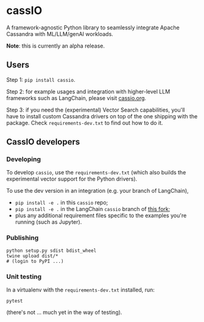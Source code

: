 # cassIO

A framework-agnostic Python library to seamlessly integrate Apache Cassandra with ML/LLM/genAI workloads.

**Note**: this is currently an alpha release.

## Users

Step 1: `pip install cassio`.

Step 2: for example usages and integration with higher-level LLM frameworks
such as LangChain, please visit [cassio.org](https://cassio.org).

Step 3: if you need the (experimental) Vector Search capabilities, you'll
have to install custom Cassandra drivers on top of the one shipping with
the package. Check `requirements-dev.txt` to find out how to do it.

## CassIO developers

### Developing

To develop `cassio`, use the `requirements-dev.txt` (which also builds
the experimental vector support for the Python drivers).

To use the dev version in an integration (e.g. your branch of LangChain),

- `pip install -e .` in this `cassio` repo;
- `pip install -e .` in the LangChain `cassio` branch of [this fork](https://github.com/hemidactylus/langchain/tree/cassio);
- plus any additional requirement files specific to the examples
you're running (such as Jupyter).

### Publishing

```
python setup.py sdist bdist_wheel
twine upload dist/*
# (login to PyPI ...)

```

### Unit testing

In a virtualenv with the `requirements-dev.txt` installed, run:

```
pytest
```

(there's not ... much yet in the way of testing).

